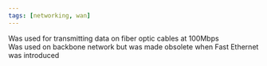 ```yaml
---
tags: [networking, wan]
---
```


Was used for transmitting data on fiber optic cables at 100Mbps  
Was used on backbone network but was made obsolete when Fast Ethernet was introduced
